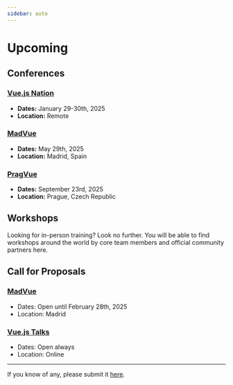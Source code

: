 ```yaml
---
sidebar: auto
---
```


# Upcoming

## Conferences

### [Vue.js Nation](https://vuejsnation.com/)

- **Dates:** January 29-30th, 2025
- **Location:** Remote

### [MadVue](https://madvue.es/)

- **Dates:** May 29th, 2025
- **Location:** Madrid, Spain

### [PragVue](https://pragvue.com/)

- **Dates:** September 23rd, 2025
- **Location:** Prague, Czech Republic

## Workshops

Looking for in-person training? Look no further. You will be able to find workshops around the world by core team members and official community partners here.

<EventsTimeline type="workshop" />

## Call for Proposals

### [MadVue](https://bit.ly/MadVueCFP)

- Dates: Open until February 28th, 2025
- Location: Madrid

### [Vue.js Talks](https://lu.ma/8hiuzfjc)

- Dates: Open always
- Location: Online

---

If you know of any, please submit it [here](https://github.com/vuejs/events/issues/new?assignees=&labels=&template=cfp-submission.md&title=%5BCFP%5D).
